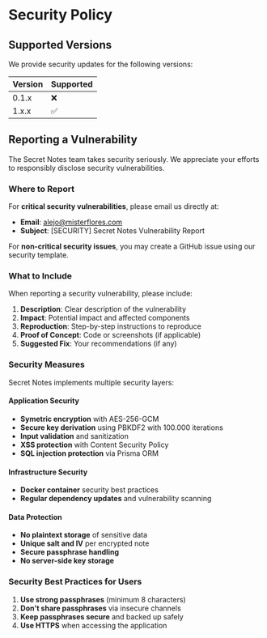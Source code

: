 # Security Policy

## Supported Versions

We provide security updates for the following versions:

| Version | Supported          |
| ------- | ------------------ |
| 0.1.x   | :x: |
| 1.x.x   | :white_check_mark: |

## Reporting a Vulnerability

The Secret Notes team takes security seriously. We appreciate your efforts to responsibly disclose security vulnerabilities.

### Where to Report

For **critical security vulnerabilities**, please email us directly at:
- **Email**: alejo@misterflores.com
- **Subject**: [SECURITY] Secret Notes Vulnerability Report

For **non-critical security issues**, you may create a GitHub issue using our security template.

### What to Include

When reporting a security vulnerability, please include:

1. **Description**: Clear description of the vulnerability
2. **Impact**: Potential impact and affected components
3. **Reproduction**: Step-by-step instructions to reproduce
4. **Proof of Concept**: Code or screenshots (if applicable)
5. **Suggested Fix**: Your recommendations (if any)

### Security Measures

Secret Notes implements multiple security layers:

#### Application Security
- **Symetric encryption** with AES-256-GCM
- **Secure key derivation** using PBKDF2 with 100.000 iterations
- **Input validation** and sanitization
- **XSS protection** with Content Security Policy
- **SQL injection protection** via Prisma ORM

#### Infrastructure Security
- **Docker container** security best practices
- **Regular dependency updates** and vulnerability scanning

#### Data Protection
- **No plaintext storage** of sensitive data
- **Unique salt and IV** per encrypted note
- **Secure passphrase handling**
- **No server-side key storage**

### Security Best Practices for Users

1. **Use strong passphrases** (minimum 8 characters)
2. **Don't share passphrases** via insecure channels
3. **Keep passphrases secure** and backed up safely
4. **Use HTTPS** when accessing the application